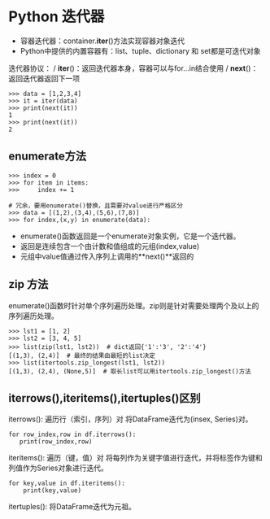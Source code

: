 # Python 迭代器

* 容器迭代器：container.__iter__()方法实现容器对象迭代
* Python中提供的内置容器有：list、tuple、dictionary 和 set都是可迭代对象

迭代器协议： /
__iter__()：返回迭代器本身，容器可以与for...in结合使用 /
__next__()：返回迭代器返回下一项

    >>> data = [1,2,3,4]
    >>> it = iter(data)
    >>> print(next(it))
    1
    >>> print(next(it))
    2

## enumerate方法
    >>> index = 0
    >>> for item in items:
    >>>     index += 1

    # 冗余，要用enumerate()替换，且需要对value进行严格区分
    >>> data = [(1,2),(3,4),(5,6),(7,8)]
    >>> for index,(x,y) in enumerate(data):

* enumerate()函数返回是一个enumerate对象实例，它是一个迭代器。
* 返回是连续包含一个由计数和值组成的元组(index,value)
* 元组中value值通过传入序列上调用的**next()**返回的

## zip 方法
enumerate()函数时针对单个序列遍历处理。zip则是针对需要处理两个及以上的序列遍历处理。

    >>> lst1 = [1, 2]
    >>> lst2 = [3, 4, 5]
    >>> list(zip(lst1, lst2))  # dict返回{'1':'3', '2':'4'}
    [(1,3), (2,4)]  # 最终的结果由最短的list决定
    >>> list(itertools.zip_longest(lst1, lst2))
    [(1,3), (2,4), (None,5)]  # 取长list可以用itertools.zip_longest()方法

## iterrows(),iteritems(),itertuples()区别
iterrows(): 遍历行（索引，序列）对
将DataFrame迭代为(insex, Series)对。

    for row_index,row in df.iterrows():
       print(row_index,row)

iteritems(): 遍历（键，值）对
将每列作为关键字值进行迭代，并将标签作为键和列值作为Series对象进行迭代。

    for key,value in df.iteritems():
        print(key,value)

itertuples(): 将DataFrame迭代为元祖。
